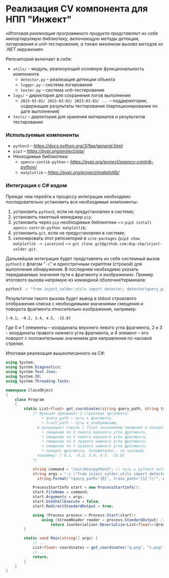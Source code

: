 # **Реализация CV компонента для НПП "Инжект"**
*«Итоговая реализация программного продукта представляет из себя импортируемую библиотеку, включающую методы детекции, логирования и unit-тестирования, а также механизм вызова методов из .NET окружения»*

Репозиторий включает в себя:
- ```utils/``` – модуль, реализующий основную функциональность компонента
  - ```detector.py``` – реализация детекции объекта
  - ```logger.py``` – система логирования
  - ```tester.py``` – система unit–тестирования
- ```logs/``` – директория для сохранения логов выполнения
  - ```2023-03-01/ 2023-03-02/ 2023-03-03/ ...``` – поддиректории, содержащие результаты тестирования (партиционирование по дате выполнения) 
- ```tests/``` – директория для хранения материалов и результатов тестирования

### Используемые компоненты
- ```python3``` – *https://docs.python.org/3/faq/general.html*
- ```pip3``` – *https://pypi.org/project/pip/*
- Неоходимые библиотеки: 
  - ```opencv-contib-python``` – *https://pypi.org/project/opencv-contrib-python/*
  - ```matplotlib``` – *https://pypi.org/project/matplotlib/*

### Интеграция с C# кодом

Прежде чем перейти к процессу интеграции необходимо последовательно установить все необходимые компоненты:
1. установить ```python3```, если не предустановлен в системе;
1. установить пакетный менеджер ```pip```;
1. установить через ```pip``` необходимые библиотеки ~> ```pip3 install opencv-contrib-python matplotlib```;
1. установить ```git```, если не предустановлен в системе;
1. склонировать этот репозиторий в ```site-packages``` *(```pip3 show matplotlib -> Location```)* ~> ```git clone git@github.com:dsp-shp/inject-solder.git```.

Дальнейшая интеграция будет представлять из себя системный вызов ```python3``` с флагом "```-c```" и однострочным скриптом (строкой) для выполнения обнаружения. В последнем необходимо указать передаваемые значения пути к фрагменту и изображению. Пример итогового вызова напрямую из командной оболочки/терминала:
```bash
python3 -c "from inject_solder.utils import detector; detector(query_path='q.png', train_path='t.png')"
```
Результатом такого вызова будет вывод в stdout строкового отображения списка с необходимыми значениями смещения и поворота фрагмента относительно изображения, например:
```
[-0.1, -0.2, 3.4, 4.5, -15.0]
```
Где 0 и 1 элементы – координаты верхнего левого угла фрагмента, 2 и 3 – координаты правого нижнего угла фрагмента, и 4 элемент – его поворот с положительным значением для направления по часовой стрелке.

Итоговая реализация вышеописанного на C#:

```c#
using System;
using System.Diagnostics;
using System.Text.Json;
using System.IO;
using System.Threading.Tasks;

namespace ClassObject
{
    class Program 
    {
        static List<float> get_coordinates(string query_path, string train_path) {
            /* Функция принимает 2 строковых аргумента:
                • query_path – путь к фрагменту,
                • train_path – путь к изображению;
              и возвращает список с float значениями смещения и поворота:
                • смещение по Х левого верхнего угла фрагмента,
                • смещение по Y левого верхнего угла фрагмента,
                • смещение по Х правого нижнего угла фрагмента,
                • смещение по Y правого нижнего угла фрагмента,
                • поворот фрагмента, положителен – по часовой;
              например: [-0.1, -0.2, 3.4, 4.5, -15.0]
            */

            string command = "/usr/bin/python3"; // путь к python3 интерпретатору: python3 -c "import sys; print(sys.executable)"
            string args = "-c \"from inject_solder.utils import detector; detector" + 
              string.Format("(query_path='{0}', train_path='{1}')\"", query_path, train_path); // выполняемый скрипт

            ProcessStartInfo start = new ProcessStartInfo();
            start.FileName = command;
            start.Arguments = args;
            start.UseShellExecute = false;
            start.RedirectStandardOutput = true;

            using (Process process = Process.Start(start))
                using (StreamReader reader = process.StandardOutput) // чтение результата из stdout
                    return JsonSerializer.Deserialize<List<float>>(@reader.ReadToEnd()); // десериализация строкового списка
        }

        static void Main(string[] args) {
            // ...
            List<float> coordinates = get_coordinates("q.png", "t.png");
            // ...
            return;
        }
    }
}
```